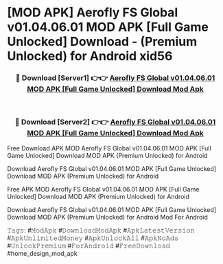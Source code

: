 # [MOD APK] Aerofly FS Global v01.04.06.01 MOD APK [Full Game Unlocked] Download - (Premium Unlocked) for Android xid56



<div align="center">
<h3>🔴 Download [Server1] 👉👉 <a href="https://momento.my/?title=Aerofly_FS_Global_v01.04.06.01_MOD_APK_[Full_Game_Unlocked]_Download">Aerofly FS Global v01.04.06.01 MOD APK [Full Game Unlocked] Download Mod Apk</a></h3><br>

<h3>🔴 Download [Server2] 👉👉 <a href="https://momento.my/?title=Aerofly_FS_Global_v01.04.06.01_MOD_APK_[Full_Game_Unlocked]_Download">Aerofly FS Global v01.04.06.01 MOD APK [Full Game Unlocked] Download Mod Apk</a></h3>
</div>



Free Download APK MOD Aerofly FS Global v01.04.06.01 MOD APK [Full Game Unlocked] Download MOD APK (Premium Unlocked) for Android

Download Aerofly FS Global v01.04.06.01 MOD APK [Full Game Unlocked] Download MOD APK (Premium Unlocked) for Android

Free APK MOD Aerofly FS Global v01.04.06.01 MOD APK [Full Game Unlocked] Download MOD APK (Premium Unlocked) for Android

Download Aerofly FS Global v01.04.06.01 MOD APK [Full Game Unlocked] Download MOD APK (Premium Unlocked) for Android Mod For Android

𝚃𝚊𝚐𝚜: #𝙼𝚘𝚍𝙰𝚙𝚔 #𝙳𝚘𝚠𝚗𝚕𝚘𝚊𝚍𝙼𝚘𝚍𝙰𝚙𝚔 #𝙰𝚙𝚔𝙻𝚊𝚝𝚎𝚜𝚝𝚅𝚎𝚛𝚜𝚒𝚘𝚗 #𝙰𝚙𝚔𝚄𝚗𝚕𝚒𝚖𝚒𝚝𝚎𝚍𝙼𝚘𝚗𝚎𝚢 #𝙰𝚙𝚔𝚄𝚗𝚕𝚘𝚌𝚔𝙰𝚕𝚕 #𝙰𝚙𝚔𝙽𝚘𝙰𝚍𝚜 #𝚄𝚗𝚕𝚘𝚌𝚔𝙿𝚛𝚎𝚖𝚒𝚞𝚖 #𝙵𝚘𝚛𝙰𝚗𝚍𝚛𝚘𝚒𝚍 #𝙵𝚛𝚎𝚎𝙳𝚘𝚠𝚗𝚕𝚘𝚊𝚍 #home_design_mod_apk
